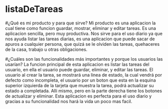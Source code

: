 # listaDeTareas
#¿Qué es mi producto y para que sirve?
Mi producto es una aplicacion la cual tiene como funcion guardar, mostrar, eliminar y editar tareas.
Es una aplicacion sencilla, pero muy productiva. Nos sirve para el uso diario ya que nos ayuda listar las tareas diarias, es una aplicacion que puede sacar de apuros a cualquier persona, que quizá se le olviden las tareas, quehaceres de la casa, trabajo u otras obligaciones.

#¿Cuáles son las funcionalidades más importantes y porque los usuarios las usarían?
La funcion principal de esta aplicacion es listar las tareas del usuario, en ella el usuario puede guardar, eliminar, y editar las tareas.
El usuario al crear la tarea, se mostrará una linea de estado, la cual vendrá por defecto como incompleta, el usuario por un boton que esta en la esquina superior izquierda de la tarjeta que muestra la tarea, podrá actualizar su estado a completada.
Alli mismo, pero en la parte derecha tiene los botones de actualizar y eliminar.
Esta aplicacion es perfecta para el uso diario y gracias a su funcionalidad nos hará la vida un poco mas facil.
